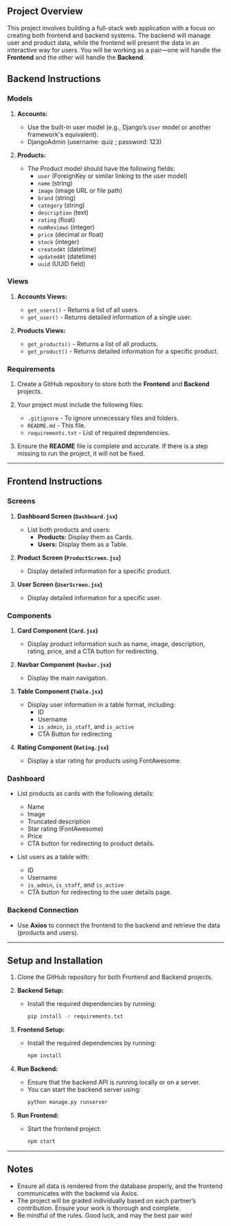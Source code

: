 ## Project Overview

This project involves building a full-stack web application with a focus on creating both frontend and backend systems. The backend will manage user and product data, while the frontend will present the data in an interactive way for users. You will be working as a pair—one will handle the **Frontend** and the other will handle the **Backend**.

## Backend Instructions

### Models

1. **Accounts:**
   - Use the built-in user model (e.g., Django’s `User` model or another framework's equivalent).
   - DjangoAdmin (username: quiz ; password: 123)
   
2. **Products:**
   - The Product model should have the following fields:
     - `user` (ForeignKey or similar linking to the user model)
     - `name` (string)
     - `image` (image URL or file path)
     - `brand` (string)
     - `category` (string)
     - `description` (text)
     - `rating` (float)
     - `numReviews` (integer)
     - `price` (decimal or float)
     - `stock` (integer)
     - `createdAt` (datetime)
     - `updatedAt` (datetime)
     - `uuid` (UUID field)

### Views

1. **Accounts Views:**
   - `get_users()` - Returns a list of all users.
   - `get_user()` - Returns detailed information of a single user.
   
2. **Products Views:**
   - `get_products()` - Returns a list of all products.
   - `get_product()` - Returns detailed information for a specific product.

### Requirements

1. Create a GitHub repository to store both the **Frontend** and **Backend** projects.
2. Your project must include the following files:
   - `.gitignore` - To ignore unnecessary files and folders.
   - `README.md` - This file.
   - `requirements.txt` - List of required dependencies.
   
3. Ensure the **README** file is complete and accurate. If there is a step missing to run the project, it will not be fixed.

---

## Frontend Instructions

### Screens

1. **Dashboard Screen (`Dashboard.jsx`)**
   - List both products and users:
     - **Products:** Display them as Cards.
     - **Users:** Display them as a Table.

2. **Product Screen (`ProductScreen.jsx`)**
   - Display detailed information for a specific product.

3. **User Screen (`UserScreen.jsx`)**
   - Display detailed information for a specific user.

### Components

1. **Card Component (`Card.jsx`)**
   - Display product information such as name, image, description, rating, price, and a CTA button for redirecting.

2. **Navbar Component (`Navbar.jsx`)**
   - Display the main navigation.

3. **Table Component (`Table.jsx`)**
   - Display user information in a table format, including:
     - ID
     - Username
     - `is_admin`, `is_staff`, and `is_active`
     - CTA Button for redirecting

4. **Rating Component (`Rating.jsx`)**
   - Display a star rating for products using FontAwesome.

### Dashboard

- List products as cards with the following details:
  - Name
  - Image
  - Truncated description
  - Star rating (FontAwesome)
  - Price
  - CTA button for redirecting to product details.

- List users as a table with:
  - ID
  - Username
  - `is_admin`, `is_staff`, and `is_active`
  - CTA button for redirecting to the user details page.

### Backend Connection

- Use **Axios** to connect the frontend to the backend and retrieve the data (products and users).
  
---

## Setup and Installation

1. Clone the GitHub repository for both Frontend and Backend projects.

2. **Backend Setup:**
   - Install the required dependencies by running:
     ```bash
     pip install -r requirements.txt
     ```

3. **Frontend Setup:**
   - Install the required dependencies by running:
     ```bash
     npm install
     ```

4. **Run Backend:**
   - Ensure that the backend API is running locally or on a server.
   - You can start the backend server using:
     ```bash
     python manage.py runserver
     ```

5. **Run Frontend:**
   - Start the frontend project:
     ```bash
     npm start
     ```

---

## Notes

- Ensure all data is rendered from the database properly, and the frontend communicates with the backend via Axios.
- The project will be graded individually based on each partner’s contribution. Ensure your work is thorough and complete.
- Be mindful of the rules. Good luck, and may the best pair win!
